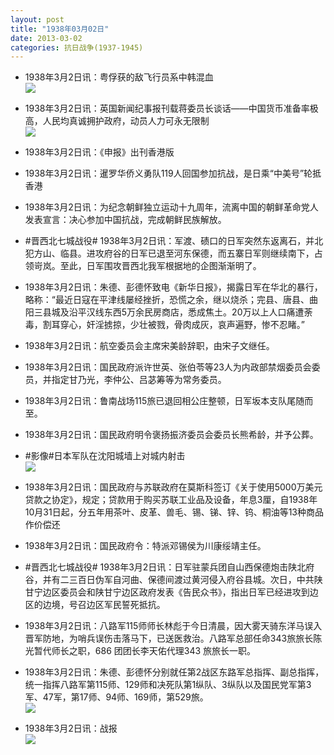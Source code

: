 ```yaml
---
layout: post
title: "1938年03月02日"
date: 2013-03-02
categories: 抗日战争(1937-1945)
---
```


<meta name="referrer" content="no-referrer" />

- 1938年3月2日讯：粤俘获的敌飞行员系中韩混血 <br/><img src="https://ww4.sinaimg.cn/large/aca367d8jw1e2btrfys0yj.jpg" />

- 1938年3月2日讯：英国新闻纪事报刊载蒋委员长谈话——中国货币准备率极高，人民均真诚拥护政府，动员人力可永无限制 <br/><img src="https://ww2.sinaimg.cn/large/aca367d8jw1e2bs1618g1j.jpg" />

- 1938年3月2日讯：《申报》出刊香港版 

- 1938年3月2日讯：暹罗华侨义勇队119人回国参加抗战，是日乘“中美号”轮抵香港 

- 1938年3月2日讯：为纪念朝鲜独立运动十九周年，流离中国的朝鲜革命党人发表宣言：决心参加中国抗战，完成朝鲜民族解放。 

- #晋西北七城战役# 1938年3月2日讯：军渡、碛口的日军突然东返离石，并北犯方山、临县。进攻府谷的日军已退至河东保德，而五寨日军则继续南下，占领岢岚。至此，日军围攻晋西北我军根据地的企图渐渐明了。  

- 1938年3月2日讯：朱德、彭德怀致电《新华日报》，揭露日军在华北的暴行，略称：“最近日寇在平津线屡经挫折，恐慌之余，继以烧杀；完县、唐县、曲阳三县城及沿平汉线东西5万余民房商店，悉成焦土。20万以上人口痛遭荼毒，割耳穿心，奸淫掳掠，少壮被戮，骨肉成灰，哀声遍野，惨不忍睹。” 

- 1938年3月2日讯：航空委员会主席宋美龄辞职，由宋子文继任。 

- 1938年3月2日讯：国民政府派许世英、张伯苓等23人为内政部禁烟委员会委员，并指定甘乃光，李仲公、吕苾筹等为常务委员。 

- 1938年3月2日讯：鲁南战场115旅已退回相公庄整顿，日军坂本支队尾随而至。 

- 1938年3月2日讯：国民政府明令褒扬振济委员会委员长熊希龄，并予公葬。 

- #影像#日本军队在沈阳城墙上对城内射击 <br/><img src="https://ww4.sinaimg.cn/large/aca367d8jw1e2b9ohko1yj.jpg" />

- 1938年3月2日讯：国民政府与苏联政府在莫斯科签订《关于使用5000万美元贷款之协定》，规定；贷款用于购买苏联工业品及设备，年息3厘，自1938年10月31日起，分五年用茶叶、皮革、兽毛、锡、锑、锌、钨、桐油等13种商品作价偿还 

- 1938年3月2日讯：国民政府令：特派邓锡侯为川康绥靖主任。 

- #晋西北七城战役# 1938年3月2日讯：日军驻蒙兵团自山西保德炮击陕北府谷，并有二三百日伪军自河曲、保德间渡过黄河侵入府谷县城。次日，中共陕甘宁边区委员会和陕甘宁边区政府发表《告民众书》，指出日军已经进攻到边区的边境，号召边区军民誓死抵抗。 

- 1938年3月2日讯：八路军115师师长林彪于今日清晨，因大雾天骑东洋马误入晋军防地，为哨兵误伤击落马下，已送医救治。八路军总部任命343旅旅长陈光暂代师长之职，686 团团长李天佑代理343 旅旅长一职。 

- 1938年3月2日讯：朱德、彭德怀分别就任第2战区东路军总指挥、副总指挥，统一指挥八路军第115师、129师和决死队第1纵队、3纵队以及国民党军第3军、47军，第17师、94师、169师，第529旅。 <br/><img src="https://ww1.sinaimg.cn/large/aca367d8jw1e2b20o3hxzj.jpg" />

- 1938年3月2日讯：战报 <br/><img src="https://ww4.sinaimg.cn/large/aca367d8jw1e2b1q440ftj.jpg" />

